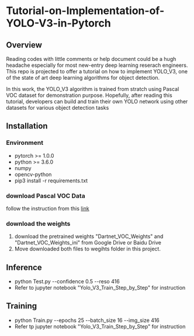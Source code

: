 # Tutorial-on-Implementation-of-YOLO-V3-in-Pytorch

## Overview 

Reading codes with little comments or help document could be a hugh headache especially for most new-entry deep learning reserach engineers. This repo is projected to offer a tutorial on how to implement YOLO_V3, one of the state of art deep learning algorithms for object detection. 

In this work, the YOLO_V3 algorithm is trained from stratch using Pascal VOC dataset for demonstration purpose. Hopefully, after reading this tutorial, developers can build and train their own YOLO network using other datasets for various object detection tasks

## Installation 

### Environment 
* pytorch >= 1.0.0
* python >= 3.6.0
* numpy
* opencv-python
* pip3 install -r requirements.txt

### download Pascal VOC Data 
follow the instruction from this [link](https://pjreddie.com/darknet/yolo/)

### download the weights
1. download the pretrained weights "Dartnet_VOC_Weights" and "Dartnet_VOC_Weights_ini" from Google Drive or Baidu Drive
2. Move downloaded both files to wegihts folder in this project.

## Inference 
* python Test.py --confidence 0.5 --reso 416
* Refer to jupyter notebook "Yolo_V3_Train_Step_by_Step" for instruction

## Training 
* python Train.py --epochs 25 --batch_size 16 --img_size 416
* Refer tp jupyter notebook "Yolo_V3_Train_Step_by_Step" for instruction 




